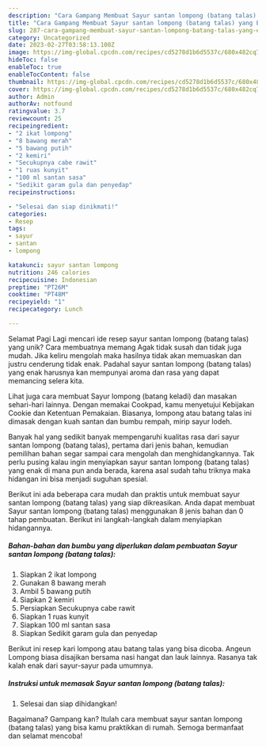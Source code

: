 ```yaml
---
description: "Cara Gampang Membuat Sayur santan lompong (batang talas) yang Enak"
title: "Cara Gampang Membuat Sayur santan lompong (batang talas) yang Enak"
slug: 287-cara-gampang-membuat-sayur-santan-lompong-batang-talas-yang-enak
category: Uncategorized
date: 2023-02-27T03:58:13.100Z
image: https://img-global.cpcdn.com/recipes/cd5278d1b6d5537c/680x482cq70/sayur-santan-lompong-batang-talas-foto-resep-utama.jpg
hideToc: false
enableToc: true
enableTocContent: false
thumbnail: https://img-global.cpcdn.com/recipes/cd5278d1b6d5537c/680x482cq70/sayur-santan-lompong-batang-talas-foto-resep-utama.jpg
cover: https://img-global.cpcdn.com/recipes/cd5278d1b6d5537c/680x482cq70/sayur-santan-lompong-batang-talas-foto-resep-utama.jpg
author: Admin
authorAv: notfound
ratingvalue: 3.7
reviewcount: 25
recipeingredient:
- "2 ikat lompong"
- "8 bawang merah"
- "5 bawang putih"
- "2 kemiri"
- "Secukupnya cabe rawit"
- "1 ruas kunyit"
- "100 ml santan sasa"
- "Sedikit garam gula dan penyedap"
recipeinstructions:

- "Selesai dan siap dinikmati!"
categories:
- Resep
tags:
- sayur
- santan
- lompong

katakunci: sayur santan lompong 
nutrition: 246 calories
recipecuisine: Indonesian
preptime: "PT26M"
cooktime: "PT48M"
recipeyield: "1"
recipecategory: Lunch

---
```



Selamat Pagi Lagi mencari ide resep sayur santan lompong (batang talas) yang unik? Cara membuatnya memang Agak tidak susah dan tidak juga mudah. Jika keliru mengolah maka hasilnya tidak akan memuaskan dan justru cenderung tidak enak. Padahal sayur santan lompong (batang talas) yang enak harusnya kan mempunyai aroma dan rasa yang dapat memancing selera kita.


Lihat juga cara membuat Sayur lompong (batang keladi) dan masakan sehari-hari lainnya. Dengan memakai Cookpad, kamu menyetujui Kebijakan Cookie dan Ketentuan Pemakaian. Biasanya, lompong atau batang talas ini dimasak dengan kuah santan dan bumbu rempah, mirip sayur lodeh.

Banyak hal yang sedikit banyak mempengaruhi kualitas rasa dari sayur santan lompong (batang talas), pertama dari jenis bahan, kemudian pemilihan bahan segar sampai cara mengolah dan menghidangkannya. Tak perlu pusing kalau ingin menyiapkan sayur santan lompong (batang talas) yang enak di mana pun anda berada, karena asal sudah tahu triknya maka hidangan ini bisa menjadi suguhan spesial.


Berikut ini ada beberapa cara mudah dan praktis untuk membuat sayur santan lompong (batang talas) yang siap dikreasikan. Anda dapat membuat Sayur santan lompong (batang talas) menggunakan 8 jenis bahan dan 0 tahap pembuatan. Berikut ini langkah-langkah dalam menyiapkan hidangannya.

<!--inarticleads1-->

##### Bahan-bahan dan bumbu yang diperlukan dalam pembuatan Sayur santan lompong (batang talas):

1. Siapkan 2 ikat lompong
1. Gunakan 8 bawang merah
1. Ambil 5 bawang putih
1. Siapkan 2 kemiri
1. Persiapkan Secukupnya cabe rawit
1. Siapkan 1 ruas kunyit
1. Siapkan 100 ml santan sasa
1. Siapkan Sedikit garam gula dan penyedap


Berikut ini resep kari lompong atau batang talas yang bisa dicoba. Angeun Lompong biasa disajikan bersama nasi hangat dan lauk lainnya. Rasanya tak kalah enak dari sayur-sayur pada umumnya. 

<!--inarticleads2-->

##### Instruksi untuk memasak Sayur santan lompong (batang talas):


1. Selesai dan siap dihidangkan!



Bagaimana? Gampang kan? Itulah cara membuat sayur santan lompong (batang talas) yang bisa kamu praktikkan di rumah. Semoga bermanfaat dan selamat mencoba!
